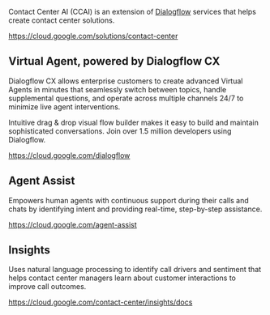 Contact Center AI (CCAI) is an extension of [Dialogflow](https://cloud.google.com/dialogflow/docs) services that helps create contact center solutions.

https://cloud.google.com/solutions/contact-center

## Virtual Agent, powered by Dialogflow CX

Dialogflow CX allows enterprise customers to create advanced Virtual Agents in minutes that seamlessly switch between topics, handle supplemental questions, and operate across multiple channels 24/7 to minimize live agent interventions.

Intuitive drag & drop visual flow builder makes it easy to build and maintain sophisticated conversations. Join over 1.5 million developers using Dialogflow.

https://cloud.google.com/dialogflow

## Agent Assist

Empowers human agents with continuous support during their calls and chats by identifying intent and providing real-time, step-by-step assistance.


https://cloud.google.com/agent-assist


## Insights

Uses natural language processing to identify call drivers and sentiment that helps contact center managers learn about customer interactions to improve call outcomes.


https://cloud.google.com/contact-center/insights/docs